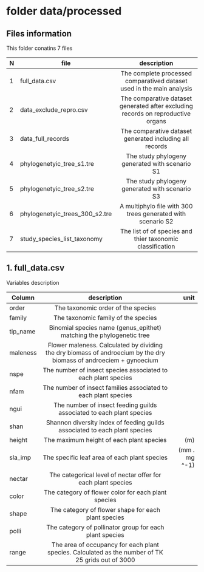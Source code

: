 # folder data/processed

## Files information

This folder conatins 7 files

| N | file     |      description      |
|:----|----------|:-------------:|
| 1 | full_data.csv | The complete processed comparatived dataset used in the main analysis |
| 2 | data_exclude_repro.csv  | The comparative dataset generated after excluding records on reproductive organs |
| 3 | data_full_records | The comparative dataset generated including all records |
| 4 | phylogenetyic_tree_s1.tre | The study phylogeny generated with scenario S1 |
| 5 | phylogenetyic_tree_s2.tre | The study phylogeny generated with scenario S3 |
| 6 | phylogenetyic_trees_300_s2.tre | A multiphylo file with 300 trees generated with scenario S2 |
| 7 | study_species_list_taxonomy | The list of of species  and thier taxonomic classification |


## 1. full_data.csv

Variables description 

| Column    |      description      | unit |
|-----------|:-------------:|-------:|
| order     | The taxonomic order of the species | |
| family    | The taxonomic family of the species | |
| tip_name  | Binomial species name (genus_epithet) matching the phylogenetic tree | |
| maleness  | Flower maleness. Calculated by dividing the dry biomass of androecium by the dry biomass of androeciem + gynoecium ||
| nspe      | The number of insect species associated to each plant species ||
| nfam      | The number of insect families associated to each plant species ||
| ngui      | The number of insect feeding guilds associated to each plant species ||
| shan      | Shannon diversity index of feeding guilds associated to each plant species ||
| height    | The maximum height of each plant species | (m) |
| sla_imp   | The specific leaf area of each plant species | (mm . mg ^-1) |
| nectar    | The categorical level of nectar offer for each plant species |  |
| color     | The category of flower color for each plant species |  |
| shape     | The category of flower shape for each plant species |  |
| polli     | The category of pollinator group for each plant species |  |
| range     | The area of occupancy for each plant species. Calculated as the number of TK 25 grids out of 3000 |  |
